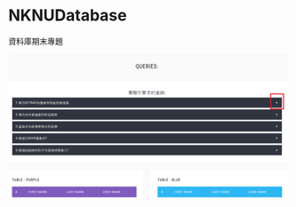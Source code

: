 # NKNUDatabase
資料庫期末專題

![image](https://github.com/Derrick0105/NKNUDatabase/blob/master/%E6%95%99%E5%AD%B81.png)
